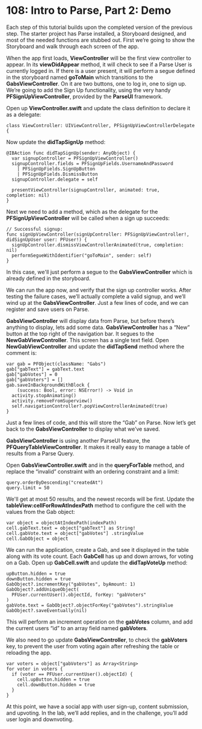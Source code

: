 # 108: Intro to Parse, Part 2: Demo

Each step of this tutorial builds upon the completed version of the previous step.  The starter project has Parse installed, a Storyboard designed, and most of the needed functions are stubbed out.First we’re going to show the Storyboard and walk through each screen of the app.
When the app first loads, **ViewController** will be the first view controller to appear.  In its **viewDidAppear** method, it will check to see if a Parse User is currently logged in.  If there is a user present, it will perform a segue defined in the storyboard named **goToMain** which transitions to the **GabsViewController**.  On it are two buttons, one to log in, one to sign up.  We’re going to add the Sign Up functionality, using the very handy **PFSignUpViewController**, provided by the **ParseUI** framework. 
Open up **ViewController.swift** and update the class definition to declare it as a delegate:

    class ViewController: UIViewController, PFSignUpViewControllerDelegate {
    
Now update the **didTapSignUp** method:

    @IBAction func didTapSignUp(sender: AnyObject) {      var signupController = PFSignUpViewController()      signupController.fields = PFSignUpFields.UsernameAndPassword        | PFSignUpFields.SignUpButton        | PFSignUpFields.DismissButton      signupController.delegate = self          presentViewController(signupController, animated: true,    completion: nil)    }

Next we need to add a method, which as the delegate for the **PFSignUpViewController** will be called when a sign up succeeds:

    // Successful signup:
    func signUpViewController(signUpController: PFSignUpViewController!, didSignUpUser user: PFUser!) {
      signUpController.dismissViewControllerAnimated(true, completion: nil)
      performSegueWithIdentifier("goToMain", sender: self)
    }

In this case, we'll just perform a segue to the **GabsViewController** which is already defined in the storyboard.

We can run the app now, and verify that the sign up controller works.  After testing the failure cases, we’ll actually complete a valid signup, and we’ll wind up at the **GabsViewController**.  Just a few lines of code, and we can register and save users on Parse.
**GabsViewController** will display data from Parse, but before there’s anything to display, lets add some data.  **GabsViewController** has a “New” button at the top right of the navigation bar.  It segues to the **NewGabViewController**.  This screen has a single text field.  Open **NewGabViewController** and update the **didTapSend** method where the comment is:

    var gab = PFObject(className: "Gabs")    gab["gabText"] = gabText.text    gab["gabVotes"] = 0    gab["gabVoters"] = []    gab.saveInBackgroundWithBlock { 		(success: Bool, error: NSError!) -> Void in      activity.stopAnimating()      activity.removeFromSuperview()      self.navigationController?.popViewControllerAnimated(true)    }

Just a few lines of code, and this will store the “Gab” on Parse.  Now let’s get back to the **GabsViewController** to display what we’ve saved.
**GabsViewController** is using another ParseUI feature, the **PFQueryTableViewController**.  It makes it really easy to manage a table of results from a Parse Query.
Open **GabsViewController.swift** and in the **queryForTable** method, and replace the “invalid” constraint with an ordering constraint and a limit:

    query.orderByDescending("createdAt")
    query.limit = 50
    
We'll get at most 50 results, and the newest records will be first.  Update the **tableView:cellForRowAtIndexPath** method to configure the cell with the values from the Gab object:

    var object = objectAtIndexPath(indexPath)
    cell.gabText.text = object["gabText"] as String!
    cell.gabVote.text = object["gabVotes"] .stringValue
    cell.GabObject = object
    
We can run the application, create a Gab, and see it displayed in the table along with its vote count.  Each **GabCell** has up and down arrows, for voting on a Gab.  Open up **GabCell.swift** and update the **didTapVoteUp** method:

    upButton.hidden = true
    downButton.hidden = true
    GabObject?.incrementKey("gabVotes", byAmount: 1)
    GabObject?.addUniqueObject(
      PFUser.currentUser().objectId, forKey: "gabVoters"
    )
    gabVote.text = GabObject?.objectForKey("gabVotes").stringValue
    GabObject?.saveEventually(nil)

This will perform an increment operation on the **gabVotes** column, and add the current users “id” to an array field named **gabVoters**.
We also need to go update **GabsViewController**, to check the **gabVoters** key, to prevent the user from voting again after refreshing the table or reloading the app.

    var voters = object["gabVoters"] as Array<String>
    for voter in voters {
      if (voter == PFUser.currentUser().objectId) {
        cell.upButton.hidden = true
        cell.downButton.hidden = true
      }
    }

At this point, we have a social app with user sign-up, content submission, and upvoting.  In the lab, we’ll add replies, and in the challenge, you’ll add user login and downvoting.